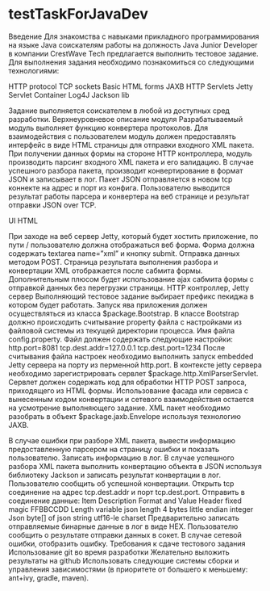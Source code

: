 # testTaskForJavaDev
Введение
Для знакомства с навыками прикладного программирования на языке Java соискателям работы на должность Java Junior
Developer в компании CrestWave Tech предлагается выполнить тестовое задание. Для выполнения задания необходимо
познакомиться со следующими технологиями:

HTTP protocol
TCP sockets
Basic HTML forms
JAXB
HTTP Servlets
Jetty Servlet Container
Log4J
Jackson lib

Задание выполняется соискателем в любой из доступных сред разработки.
Верхнеуровневое описание модуля
Разрабатываемый модуль выполняет функцию конвертера протоколов. Для взаимодействия с пользователем модуль должен
предоставлять интерфейс в виде HTML страницы для отправки входного XML пакета. При получении данных формы на
стороне HTTP контроллера, модуль производить парсинг входного XML пакета и его валидацию. В случае успешного разбора
пакета, производит конвертирование в формат JSON и записывает в лог. Пакет JSON отправляется в новом tcp коннекте на
адрес и порт из конфига. Пользователю выводится результат работы парсера и конвертера на веб странице и результат
отправки JSON over TCP.

UI HTML

При заходе на веб сервер Jetty, который будет хостить приложение, по пути / пользователю должна отображаться веб
форма. Форма должна содержать textarea name=”xml” и кнопку submit. Отправка данных методом POST.
Страница результата выполнения разбора и конвертации XML отображается после сабмита формы.
Дополнительным плюсом будет использование ajax сабмита формы с отправкой данных без перегрузки страницы.
HTTP контроллер, Jetty сервер
Выполняющий тестовое задание выбирает префикс пекиджа в котором будет работать. Запуск ява приложения должен
осуществляться из класса $package.Bootstrap. В классе Bootstrap должно происходить считывание property файла с
настройками из файловой системы из текущей директории процесса. Имя файла config.property. Файл должен содержать
следующие настройки:
http.port=8081
tcp.dest.addr=127.0.0.1
tcp.dest.port=1234
После считывания файла настроек необходимо выполнить запуск embedded Jetty cервера на порту из перменной http.port. В
контексте jetty сервера необходимо зарегистрировать сервлет $package.http.XmlParserServlet.
Сервлет должен содержать код для обработки HTTP POST запроса, приходящего из HTML формы.
Использование фасада или сервиса с вынесенным кодом конвертации и сетевого взаимодействия остается на усмотрение
выполняющего задание.
XML пакет необходимо разобрать в объект $package.jaxb.Envelope используя технологию JAXB.


В случае ошибки при разборе XML пакета, вывести информацию предоставленную парсером на страницу ошибки и показать
пользователю. Записать информацию в лог.
В случае успешного разбора XML пакета выполнить конвертацию объекта в JSON используя библиотеку Jackson и записать
результат конвертации в лог. Пользователю сообщить об успешной конвертации.
Открыть tcp соединение на адрес tcp.dest.addr и порт tcp.dest.port. Отправить в соединение данные:
Item Description Format and Value
Header fixed magic FFBBCCDD
Length variable json length 4 bytes little endian integer
Json byte[] of json string utf16-le charset
Предварительно записать отправляемые бинарные данные в лог в виде HEX.
Пользователю сообщить о результате отправки данных в сокет. В случае сетевой ошибки, отобразить ошибку.
Требования к сдаче тестового задания
Использование git во время разработки
Желательно выложить результаты на github
Использовать следующие системы сборки и управления зависимостями (в приоритете от большего к меньшему: ant+ivy,
gradle, maven).

